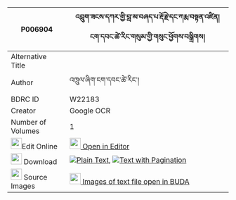 |P006904|འབྲུག་ཟངས་དཀར་གྱི་བླ་མ་བཞད་པ་རྡོ་རྗེ་དང་ཀརྨ་བསྟན་འཛིན། ངག་དབང་ཚེ་རིང་གསུམ་གྱི་གསུང་ཕྱོགས་བསྒྲིགས། 
| --- | --- 
|Alternative Title |
|Author| འཁྲུལ་ཞིག་ངག་དབང་ཚེ་རིང་།
|BDRC ID | W22183
|Creator | Google OCR
|Number of Volumes| 1
|<img width="25" src="https://img.icons8.com/color/25/000000/edit-property.png">Edit Online| [<img width="25" src="https://avatars.githubusercontent.com/u/45091458?s=200&v=4"> Open in Editor](http://editor.openpecha.org/P006904)
|<img width="25" src="https://img.icons8.com/fluent/48/000000/download-2.png"/>  Download | [![](https://img.icons8.com/color/20/000000/txt.png)Plain Text](https://github.com/Openpecha/P006904/releases/download/v1/druk_zangkar_gyi_lama_shyepa_d_plain_P006904.zip), [![](https://img.icons8.com/color/20/000000/txt.png)Text with Pagination](https://github.com/Openpecha/P006904/releases/download/v1/druk_zangkar_gyi_lama_shyepa_d_pages_P006904.zip)
|<img width="25" src="https://img.icons8.com/plasticine/100/000000/pictures-folder.png"/>  Source Images | [<img width="25" src="https://library.bdrc.io/icons/BUDA-small.svg"> Images of text file open in BUDA](https://library.bdrc.io/show/bdr:W22183)